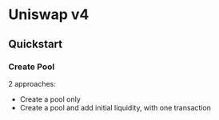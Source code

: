 # Uniswap v4

## Quickstart

### Create Pool

2 approaches:

- Create a pool only
- Create a pool and add initial liquidity, with one transaction
